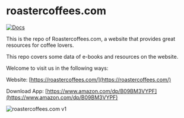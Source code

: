 # roastercoffees.com
[![Docs][docs-readthedocs-svg]][docs-readthedocs-link]

This is the repo of Roastercoffees.com, a website that provides great resources for coffee lovers.

This repo covers some data of e-books and resources on the website.

Welcome to visit us in the following ways:

Website:  [https://roastercoffees.com/](https://roastercoffees.com/)

Download App:  [https://www.amazon.com/dp/B09BM3VYPF](https://www.amazon.com/dp/B09BM3VYPF)

 [docs-readthedocs-svg]: https://img.shields.io/badge/docs-readthedocs-blue.svg
 [docs-readthedocs-link]: http://enrondata.readthedocs.org/
 
 ![roastercoffees.com v1](https://roastercoffees.com/wp-content/uploads/2021/08/roastercoffees.com-homepage-v1.png)

